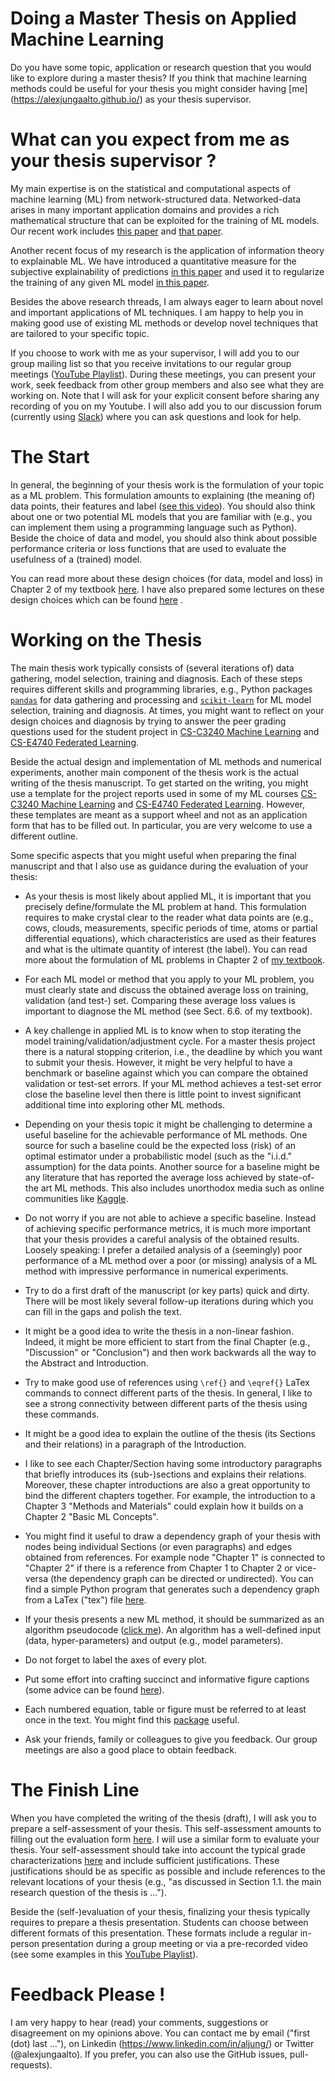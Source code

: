 # Doing a Master Thesis on Applied Machine Learning 

Do you have some topic, application or research question that you would like to explore during a master thesis? 
If you think that machine learning methods could be useful for your thesis you might consider having [me]
(https://alexjungaalto.github.io/) as your thesis supervisor. 

# What can you expect from me as your thesis supervisor ?

My main expertise is on the statistical and computational aspects of machine learning (ML) from network-structured data. 
Networked-data arises in many important application domains and provides a rich mathematical structure that can be exploited 
for the training of ML models. Our recent work includes [this paper](https://arxiv.org/abs/2105.12769) and <a href="https://ieeexplore.ieee.org/document/9298875" target="__blank">that paper</a>. 

Another recent focus of my research is the application of information theory to explainable ML. We have introduced a quantitative measure 
for the subjective explainability of predictions <a href="https://ieeexplore.ieee.org/document/9089200" target="__blank">in this paper</a>
and used it to regularize the training of any given ML model  <a href="https://arxiv.org/abs/2009.01492" target="_blank">in this paper</a>. 

Besides the above research threads, I am always eager to learn about novel and important applications of ML techniques. 
I am happy to help you in making good use of existing ML methods or develop novel techniques that are tailored to your specific topic. 

If you choose to work with me as your supervisor, I will add you to our group mailing list so that you 
receive invitations to our regular group meetings ([YouTube Playlist](https://www.youtube.com/playlist?list=PLrbn2dGrLJK8wsi_vpr94Gzas7TzUsFNh)). 
During these meetings, you can present your work, seek feedback from other group members and also see what 
they are working on. Note that I will ask for your explicit consent before sharing any recording of you on my Youtube. 
I will also add you to our discussion forum (currently using [Slack](https://slack.com/)) where you can ask questions 
and look for help. 

# The Start 

In general, the beginning of your thesis work is the formulation of your topic as a ML problem. This formulation amounts to 
explaining (the meaning of) data points, their features and label ([see this video](https://youtu.be/2q5jpvD-638)). You should 
also think about one or two potential ML models that you are familiar with (e.g., you can implement them using a programming 
language such as Python). Beside the choice of data and model, you should also think about possible performance criteria or 
loss functions that are used to evaluate the usefulness of a (trained) model. 

You can read more about these design choices (for data, model and loss) in Chapter 2 of my textbook <a href="https://primo.aalto.fi/discovery/openurl?institution=358AALTO_INST&vid=358AALTO_INST:VU1&ctx_enc=info:ofi%2FencUTF-8&rft_val_fmt=info:ofi%2Fkev:fmt:book&rft.pub=Springer&ctx_tim=2023-08-06T18:10:37EEST&rft_id=info:doi%2F10.1007%2F978-981-16-8193-6&rfr_id=info:sid%2Fpure.atira.dk:pure&ctx_ver=Z39.88-2004&rft.isbn=978-981-16-8192-9&rft.btitle=Machine%20Learning&rft.genre=book&rft.aufirst=Alex&url_ctx_fmt=info:ofi%2Ffmt:kev:mtx:ctx&rft.aulast=Jung&url_ver=Z39.88-2004&rft.auinit=A&rft.date=2022" target="_blank">here</a>. I have also prepared some lectures on these design choices which can be found [here](https://youtube.com/playlist?list=PLrbn2dGrLJK9zB7pdEd8QOtmC9-eoqoch) .

# Working on the Thesis 

The main thesis work typically consists of (several iterations of) data gathering, model selection, training and diagnosis. 
Each of these steps requires different skills and programming libraries, e.g., Python packages [`pandas`](https://pandas.pydata.org/) 
for data gathering and processing and  [`scikit-learn`](https://scikit-learn.org/stable/) for ML model selection, training and diagnosis. 
At times, you might want to reflect on your design choices and diagnosis by trying to answer the peer grading questions used 
for the student project in [CS-C3240 Machine Learning](material/CS_C3240_PeerReview.pdf) and [CS-E4740 Federated Learning](material/CS_E4740_PeerReview.pdf).

Beside the actual design and implementation of ML methods and numerical experiments, another main component of the thesis 
work is the actual writing of the thesis manuscript. To get started on the writing, you might use a template for the project reports 
used in some of my ML courses [CS-C3240 Machine Learning](material/CS_C3240_ProjectReport.pdf) and [CS-E4740 Federated Learning](https://github.com/alexjungaalto/FederatedLearning/blob/main/material/FederatedLearningPaper.pdf). However, these templates are meant as a support wheel 
and not as an application form that has to be filled out. In particular, you are very welcome to use a different outline.  

Some specific aspects that you might useful when preparing the final manuscript and that I also use as guidance
during the evaluation of your thesis: 

- As your thesis is most likely about applied ML, it is important that you precisely define/formulate the ML 
problem at hand. This formulation requires to make crystal clear to the reader what data points are (e.g., cows, clouds, measurements, specific periods of time, atoms or partial differential equations), 
which characteristics are used as their features and what is the ultimate quantity of interest (the label). You can 
read more about the formulation of ML problems in Chapter 2 of [my textbook](https://primo.aalto.fi/discovery/openurl?institution=358AALTO_INST&vid=358AALTO_INST:VU1&ctx_enc=info:ofi%2FencUTF-8&rft_val_fmt=info:ofi%2Fkev:fmt:book&rft.pub=Springer&ctx_tim=2023-08-06T18:10:37EEST&rft_id=info:doi%2F10.1007%2F978-981-16-8193-6&rfr_id=info:sid%2Fpure.atira.dk:pure&ctx_ver=Z39.88-2004&rft.isbn=978-981-16-8192-9&rft.btitle=Machine%20Learning&rft.genre=book&rft.aufirst=Alex&url_ctx_fmt=info:ofi%2Ffmt:kev:mtx:ctx&rft.aulast=Jung&url_ver=Z39.88-2004&rft.auinit=A&rft.date=2022).   

- For each ML model or method that you apply to your ML problem, you must clearly state and discuss the obtained average loss on 
training, validation (and test-) set. Comparing these average loss values is important to diagnose the ML method (see Sect. 6.6. of my textbook). 

- A key challenge in applied ML is to know when to stop iterating the model training/validation/adjustment cycle. For a master 
thesis project there is a natural stopping criterion, i.e., the deadline by which you want to submit your thesis. However, it 
might be very helpful to have a benchmark or baseline against which you can compare the obtained validation or test-set errors. 
If your ML method achieves a test-set error close the baseline level then there is little point to invest significant additional 
time into exploring other ML methods. 

- Depending on your thesis topic it might be challenging to determine a useful baseline for the achievable performance of ML methods. 
One source for such a baseline could be the expected loss (risk) of an optimal estimator under a probabilistic model (such as the "i.i.d." assumption) 
for the data points. Another source for a baseline might be any literature that has reported the average loss achieved 
by state-of-the art ML methods. This also includes unorthodox media such as online communities like [Kaggle](https://www.kaggle.com/). 

- Do not worry if you are not able to achieve a specific baseline. Instead of achieving specific performance metrics, it is much more 
important that your thesis provides a careful analysis of the obtained results. Loosely speaking: I prefer a detailed analysis of a 
(seemingly) poor performance of a ML method over a poor (or missing) analysis of a ML method with impressive performance 
in numerical experiments.  

- Try to do a first draft of the manuscript (or key parts) quick and dirty. There will be most likely several follow-up 
iterations during which you can fill in the gaps and polish the text. 

- It might be a good idea to write the thesis in a non-linear fashion. Indeed, it might be more efficient to start 
from the final Chapter (e.g., "Discussion" or "Conclusion") and then work backwards all the way to the Abstract and Introduction. 

- Try to make good use of references using `\ref{}` and `\eqref{}` LaTex commands to connect different 
parts of the thesis. In general, I like to see a strong connectivity between different parts of the thesis 
using these commands. 

- It might be a good idea to explain the outline of the thesis (its Sections and their relations) in a paragraph of the Introduction. 

- I like to see each Chapter/Section having some introductory paragraphs that briefly introduces its (sub-)sections 
and explains their relations. Moreover, these chapter introductions are also a great opportunity to bind the 
different chapters together. For example, the introduction to a Chapter 3 "Methods and Materials" could explain 
how it builds on a Chapter 2 "Basic ML Concepts". 

- You might find it useful to draw a dependency graph of your thesis with nodes being individual 
Sections (or even paragraphs) and edges obtained from references. For example node "Chapter 1" is 
connected to "Chapter 2" if there is a reference from Chapter 1 to Chapter 2 or vice-versa (the dependency graph can be 
directed or undirected). You can find a simple Python program that generates such a dependency graph from a 
LaTex ("tex") file [here](material/creategraphtex.py). 

- If your thesis presents a new ML method, it should be summarized as an algorithm pseudocode ([click me](https://www.overleaf.com/learn/latex/Algorithms)). 
An algorithm has a well-defined input (data, hyper-parameters) and output (e.g., model parameters). 

- Do not forget to label the axes of every plot. 

- Put some effort into crafting succinct and informative figure captions (some advice can be found 
[here](https://www.scu.edu/media/offices/provost/writing-center/resources/Tips-Figure-Captions.pdf)). 

- Each numbered equation, table or figure must be referred to at least once in the text. You might find this [package](https://ctan.org/pkg/refcheck?lang=de) useful.

- Ask your friends, family or colleagues to give you feedback. Our group meetings are also a good place to obtain feedback. 



# The Finish Line  

When you have completed the writing of the thesis (draft), I will ask you to prepare a self-assessment of your thesis. 
This self-assessment amounts to filling out the evaluation form [here](https://mycourses.aalto.fi/pluginfile.php/1785438/mod_resource/content/1/thesis-statement-template-CCIS-SCI.pdf). 
I will use a similar form to evaluate your thesis. Your self-assessment should take into account the typical grade characterizations 
<a href="material/GradeCharact.pdf" target="_blank">here</a> 
and include sufficient justifications. These justifications should be as specific as possible and include references to the 
relevant locations of your thesis (e.g., "as discussed in Section 1.1. the main research question of the thesis is ..."). 

Beside the (self-)evaluation of your thesis, finalizing your thesis typically requires to prepare a thesis presentation. 
Students can choose between different formats of this presentation. These formats include a regular in-person 
presentation during a group meeting or via a pre-recorded video (see some examples in this [YouTube Playlist](https://youtube.com/playlist?list=PLrbn2dGrLJK8xt7j0tvaL0uMCdrtQ7JY2)). 

# Feedback Please ! 

I am very happy to hear (read) your comments, suggestions or disagreement on my opinions above. 
You can contact me by email ("first (dot) last ..."), on Linkedin (https://www.linkedin.com/in/aljung/) or Twitter (@alexjungaalto). 
If you prefer, you can also use the GitHub issues, pull-requests). 





